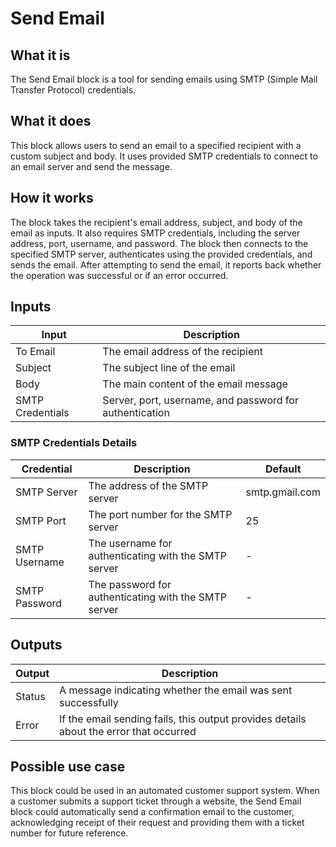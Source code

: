 # Send Email

## What it is
The Send Email block is a tool for sending emails using SMTP (Simple Mail Transfer Protocol) credentials.

## What it does
This block allows users to send an email to a specified recipient with a custom subject and body. It uses provided SMTP credentials to connect to an email server and send the message.

## How it works
The block takes the recipient's email address, subject, and body of the email as inputs. It also requires SMTP credentials, including the server address, port, username, and password. The block then connects to the specified SMTP server, authenticates using the provided credentials, and sends the email. After attempting to send the email, it reports back whether the operation was successful or if an error occurred.

## Inputs
| Input | Description |
|-------|-------------|
| To Email | The email address of the recipient |
| Subject | The subject line of the email |
| Body | The main content of the email message |
| SMTP Credentials | Server, port, username, and password for authentication |

### SMTP Credentials Details
| Credential | Description | Default |
|------------|-------------|---------|
| SMTP Server | The address of the SMTP server | smtp.gmail.com |
| SMTP Port | The port number for the SMTP server | 25 |
| SMTP Username | The username for authenticating with the SMTP server | - |
| SMTP Password | The password for authenticating with the SMTP server | - |

## Outputs
| Output | Description |
|--------|-------------|
| Status | A message indicating whether the email was sent successfully |
| Error | If the email sending fails, this output provides details about the error that occurred |

## Possible use case
This block could be used in an automated customer support system. When a customer submits a support ticket through a website, the Send Email block could automatically send a confirmation email to the customer, acknowledging receipt of their request and providing them with a ticket number for future reference.
